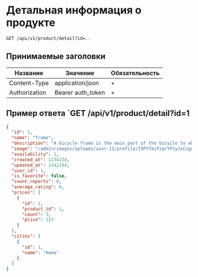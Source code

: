 Детальная информация о продукте
===============================

`GET /api/v1/product/detail?id=..`

## Принимаемые заголовки

| Название           | Значение             | Обязательность |
|--------------------|----------------------|----------------|
| Content-Type       | application/json     | +              |
| Authorization      | Bearer auth_token    | +              |


Пример ответа `GET /api/v1/product/detail?id=1
-----------------------------------------------------------

```json
{
  "id": 1,
  "name": "frame",
  "description": "A bicycle frame is the main part of the bicycle to which the bicycle components are attached",
  "image": "/admin/images/uploads/user-11/profile/I9PY7miPzqrYPJyJoCzgqH8bLk1b5jiM.jpg",
  "availability": 1,
  "created_at": 1234234,
  "updated_at": 2342144,
  "user_id": 1,
  "is_favorite": false,
  "count_reports": 0,
  "average_rating": 0,
  "prices": [
    {
      "id": 1,
      "product_id": 1,
      "count": 3,
      "price": 123
    }
  ],
  "cities": [
    {
      "id": 1,
      "name": "Киев"
    }
  ]
}